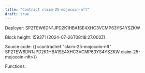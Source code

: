 ```yaml
---
title: "Contract claim-25-mojocoin-nft"
draft: true
---
```

Deployer: SP2TEW6DN1JPD2K1HBA1SE4XHC3VCMP63YS4YSZKW


 



Block height: 159371 (2024-07-26T08:18:27.000Z)

Source code: {{<contractref "claim-25-mojocoin-nft" SP2TEW6DN1JPD2K1HBA1SE4XHC3VCMP63YS4YSZKW claim-25-mojocoin-nft>}}

Functions:


